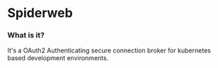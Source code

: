 # Spiderweb

### What is it?

It's a OAuth2 Authenticating secure connection broker for kubernetes based development environments.

### 
